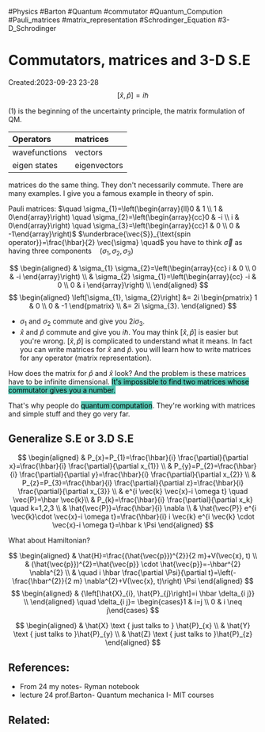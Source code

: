 #Physics #Barton #Quantum #commutator #Quantum_Compution #Pauli_matrices #matrix_representation #Schrodinger_Equation #3-D_Schrodinger
# Commutators, matrices and 3-D S.E
Created:2023-09-23 23-28
$$
\begin{equation*}
[\hat{x}, \hat{p}]=i \hbar \tag{1}
\end{equation*}
$$

$(1)$ is the beginning of the uncertainty principle, the matrix formulation of QM.

| Operators | matrices |
| :--- | :--- |
| wavefunctions | vectors |
| eigen states | eigenvectors |

matrices do the same thing. They don't necessarily commute. There are many examples. I give you a famous example in theory of spin.

Pauli matrices: $\quad \sigma_{1}=\left(\begin{array}{ll}0 & 1 \\ 1 & 0\end{array}\right) \quad \sigma_{2}=\left(\begin{array}{cc}0 & -i \\ i & 0\end{array}\right) \quad \sigma_{3}=\left(\begin{array}{cc}1 & 0 \\ 0 & -1\end{array}\right)$
$\underbrace{\vec{S}}_{\text{spin operator}}=\frac{\hbar}{2} \vec{\sigma} \quad$ you have to think $\vec{\sigma}$ as having three components$\quad\left(\sigma_{1}, \sigma_{2}, \sigma_{3}\right)$
 

$$
\begin{aligned}
& \sigma_{1} \sigma_{2}=\left(\begin{array}{cc}
i & 0 \\
0 & -i
\end{array}\right) \\
& \sigma_{2} \sigma_{1}=\left(\begin{array}{cc}
-i & 0 \\
0 & i
\end{array}\right) \\
\end{aligned}
$$
$$
\begin{aligned}
\left[\sigma_{1}, \sigma_{2}\right] &= 2i 
\begin{pmatrix}
1 & 0 \\
0 & -1
\end{pmatrix} \\
&= 2i \sigma_{3}.
\end{aligned}
$$

- $\sigma_{1}$ and $\sigma_{2}$ commute and give you $2 i \sigma_{3}$.
- $\hat{x}$ and $\hat{p}$ commute and give you $i \hbar$.
You may think $[\hat{x}, \hat{p}]$ is easier but you're wrong. $[\hat{x}, \hat{p}]$ is complicated to understand what it means. In fact you can write matrices for $\hat{x}$ and $\hat{p}$. you will learn how to write matrices for any operator (matrix representation).

How does the matrix for $\hat{p}$ and $\hat{x}$ look?
And the problem is these matrices have to be infinite dimensional. <mark style="background: #55C5B2;">It's impossible to find two matrices whose commutator gives you a number.</mark>

That's why people do <mark style="background: #55C5B2;">quantum computation</mark>. They're working with matrices and simple stuff and they go very far.

## Generalize S.E or 3.D S.E

$$
\begin{aligned}
& P_{x}=P_{1}=\frac{\hbar}{i} \frac{\partial}{\partial x}=\frac{\hbar}{i} \frac{\partial}{\partial x_{1}} \\
& P_{y}=P_{2}=\frac{\hbar}{i} \frac{\partial}{\partial y}=\frac{\hbar}{i} \frac{\partial}{\partial x_{2}} \\
& P_{z}=P_{3}=\frac{\hbar}{i} \frac{\partial}{\partial z}=\frac{\hbar}{i} \frac{\partial}{\partial x_{3}} \\
& e^{i \vec{k} \vec{x}-i \omega t} \quad \vec{P}=\hbar \vec{k}\\
& P_{k}=\frac{\hbar}{i} \frac{\partial}{\partial x_k} \quad k=1,2,3 \\
& \hat{\vec{P}}=\frac{\hbar}{i} \nabla \\
& \hat{\vec{P}} e^{i \vec{k}\cdot \vec{x}-i \omega t}=\frac{\hbar}{i} i \vec{k} e^{i \vec{k} \cdot \vec{x}-i \omega t}=\hbar k \Psi
\end{aligned}
$$

What about Hamiltonian?

$$
\begin{aligned}
& \hat{H}=\frac{(\hat{\vec{p}})^{2}}{2 m}+V(\vec{x}, t) \\
& (\hat{\vec{p}})^{2}=\hat{\vec{p}} \cdot \hat{\vec{p}}=-\hbar^{2} \nabla^{2} \\
& \quad i \hbar \frac{\partial \Psi}{\partial t}=\left(-\frac{\hbar^{2}}{2 m} \nabla^{2}+V(\vec{x}, t)\right) \Psi
\end{aligned}
$$
$$
\begin{aligned}
& {\left[\hat{X}_{i}, \hat{P}_{j}\right]=i \hbar \delta_{i j}} \\
\end{aligned} \quad \delta_{i j}= \begin{cases}1 & i=j \\
0 & i \neq j\end{cases}
$$

$$
\begin{aligned}
& \hat{X} \text { just talks to } \hat{P}_{x} \\
& \hat{Y} \text { just talks to }\hat{P}_{y} \\
& \hat{Z} \text { just talks to }\hat{P}_{z}
\end{aligned}
$$



## References:
- From 24 my notes- Ryman notebook
- lecture 24 prof.Barton- Quantum mechanica I- MIT courses

## Related:



